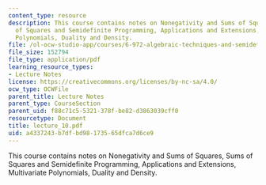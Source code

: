 ```yaml
---
content_type: resource
description: This course contains notes on Nonegativity and Sums of Squares, Sums
  of Squares and Semidefinite Programming, Applications and Extensions, Multivariate
  Polynomials, Duality and Density.
file: /ol-ocw-studio-app/courses/6-972-algebraic-techniques-and-semidefinite-optimization-spring-2006/a4337243b7dfbd98173565dfca7d6ce9_lecture_10.pdf
file_size: 152794
file_type: application/pdf
learning_resource_types:
- Lecture Notes
license: https://creativecommons.org/licenses/by-nc-sa/4.0/
ocw_type: OCWFile
parent_title: Lecture Notes
parent_type: CourseSection
parent_uid: f88c71c5-5321-378f-be82-d3863039cff0
resourcetype: Document
title: lecture_10.pdf
uid: a4337243-b7df-bd98-1735-65dfca7d6ce9
---
```

This course contains notes on Nonegativity and Sums of Squares, Sums of Squares and Semidefinite Programming, Applications and Extensions, Multivariate Polynomials, Duality and Density.